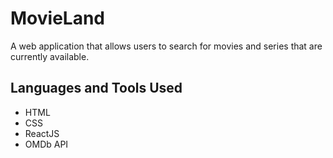 # MovieLand

A web application that allows users to search for movies and series that are currently available.


## Languages and Tools Used

- HTML
- CSS
- ReactJS
- OMDb API
